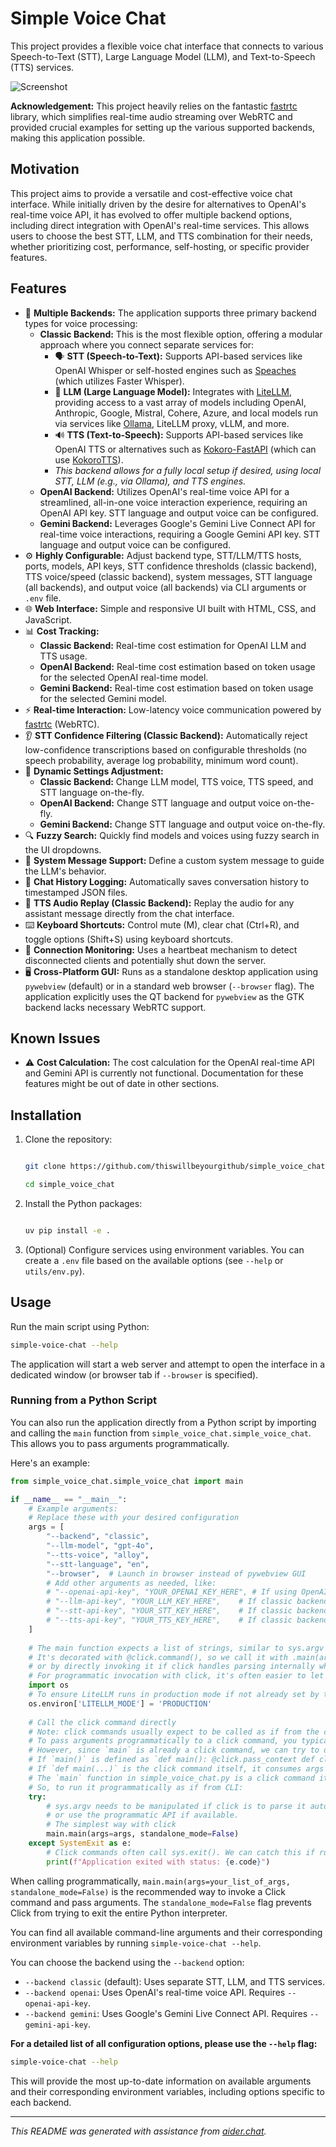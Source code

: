 # Simple Voice Chat

This project provides a flexible voice chat interface that connects to various Speech-to-Text (STT), Large Language Model (LLM), and Text-to-Speech (TTS) services.

![Screenshot](screenshot.png)

**Acknowledgement:** This project heavily relies on the fantastic [fastrtc](https://github.com/gradio-app/fastrtc) library, which simplifies real-time audio streaming over WebRTC and provided crucial examples for setting up the various supported backends, making this application possible.

## Motivation

This project aims to provide a versatile and cost-effective voice chat interface. While initially driven by the desire for alternatives to OpenAI's real-time voice API, it has evolved to offer multiple backend options, including direct integration with OpenAI's real-time services. This allows users to choose the best STT, LLM, and TTS combination for their needs, whether prioritizing cost, performance, self-hosting, or specific provider features.

## Features

*   🚀 **Multiple Backends:** The application supports three primary backend types for voice processing:
    *   **Classic Backend:** This is the most flexible option, offering a modular approach where you connect separate services for:
        *   🗣️ **STT (Speech-to-Text):** Supports API-based services like OpenAI Whisper or self-hosted engines such as [Speaches](https://github.com/speaches-ai/speaches) (which utilizes Faster Whisper).
        *   🧠 **LLM (Large Language Model):** Integrates with [LiteLLM](https://github.com/BerriAI/litellm), providing access to a vast array of models including OpenAI, Anthropic, Google, Mistral, Cohere, Azure, and local models run via services like [Ollama](https://ollama.com/), LiteLLM proxy, vLLM, and more.
        *   🔊 **TTS (Text-to-Speech):** Supports API-based services like OpenAI TTS or alternatives such as [Kokoro-FastAPI](https://github.com/remsky/Kokoro-FastAPI) (which can use [KokoroTTS](https://github.com/kokorotts/)).
        *   *This backend allows for a fully local setup if desired, using local STT, LLM (e.g., via Ollama), and TTS engines.*
    *   **OpenAI Backend:** Utilizes OpenAI's real-time voice API for a streamlined, all-in-one voice interaction experience, requiring an OpenAI API key. STT language and output voice can be configured.
    *   **Gemini Backend:** Leverages Google's Gemini Live Connect API for real-time voice interactions, requiring a Google Gemini API key. STT language and output voice can be configured.
*   ⚙️ **Highly Configurable:** Adjust backend type, STT/LLM/TTS hosts, ports, models, API keys, STT confidence thresholds (classic backend), TTS voice/speed (classic backend), system messages, STT language (all backends), and output voice (all backends) via CLI arguments or `.env` file.
*   🌐 **Web Interface:** Simple and responsive UI built with HTML, CSS, and JavaScript.
*   📊 **Cost Tracking:**
    *   **Classic Backend:** Real-time cost estimation for OpenAI LLM and TTS usage.
    *   **OpenAI Backend:** Real-time cost estimation based on token usage for the selected OpenAI real-time model.
    *   **Gemini Backend:** Real-time cost estimation based on token usage for the selected Gemini model.
*   ⚡ **Real-time Interaction:** Low-latency voice communication powered by [fastrtc](https://github.com/gradio-app/fastrtc) (WebRTC).
*   👂 **STT Confidence Filtering (Classic Backend):** Automatically reject low-confidence transcriptions based on configurable thresholds (no speech probability, average log probability, minimum word count).
*   🎤 **Dynamic Settings Adjustment:**
    *   **Classic Backend:** Change LLM model, TTS voice, TTS speed, and STT language on-the-fly.
    *   **OpenAI Backend:** Change STT language and output voice on-the-fly.
    *   **Gemini Backend:** Change STT language and output voice on-the-fly.
*   🔍 **Fuzzy Search:** Quickly find models and voices using fuzzy search in the UI dropdowns.
*   💬 **System Message Support:** Define a custom system message to guide the LLM's behavior.
*   📝 **Chat History Logging:** Automatically saves conversation history to timestamped JSON files.
*   🔄 **TTS Audio Replay (Classic Backend):** Replay the audio for any assistant message directly from the chat interface.
*   ⌨️ **Keyboard Shortcuts:** Control mute (M), clear chat (Ctrl+R), and toggle options (Shift+S) using keyboard shortcuts.
*   💓 **Connection Monitoring:** Uses a heartbeat mechanism to detect disconnected clients and potentially shut down the server.
*   🖥️ **Cross-Platform GUI:** Runs as a standalone desktop application using `pywebview` (default) or in a standard web browser (`--browser` flag). The application explicitly uses the QT backend for `pywebview` as the GTK backend lacks necessary WebRTC support.

## Known Issues

*   ⚠️ **Cost Calculation:** The cost calculation for the OpenAI real-time API and Gemini API is currently not functional. Documentation for these features might be out of date in other sections.

## Installation


1.  Clone the repository:

    ```bash

    git clone https://github.com/thiswillbeyourgithub/simple_voice_chat

    cd simple_voice_chat

    ```

2.  Install the Python packages:

    ```bash

    uv pip install -e .

    ```

3.  (Optional) Configure services using environment variables. You can create a `.env` file based on the available options (see `--help` or `utils/env.py`).



## Usage



Run the main script using Python:


```bash
simple-voice-chat --help
```

The application will start a web server and attempt to open the interface in a dedicated window (or browser tab if `--browser` is specified).

### Running from a Python Script

You can also run the application directly from a Python script by importing and calling the `main` function from `simple_voice_chat.simple_voice_chat`. This allows you to pass arguments programmatically.

Here's an example:

```python
from simple_voice_chat.simple_voice_chat import main

if __name__ == "__main__":
    # Example arguments:
    # Replace these with your desired configuration
    args = [
        "--backend", "classic",
        "--llm-model", "gpt-4o",
        "--tts-voice", "alloy",
        "--stt-language", "en",
        "--browser",  # Launch in browser instead of pywebview GUI
        # Add other arguments as needed, like:
        # "--openai-api-key", "YOUR_OPENAI_KEY_HERE", # If using OpenAI backend
        # "--llm-api-key", "YOUR_LLM_KEY_HERE",    # If classic backend needs a key for LLM
        # "--stt-api-key", "YOUR_STT_KEY_HERE",    # If classic backend STT needs a key
        # "--tts-api-key", "YOUR_TTS_KEY_HERE",    # If classic backend TTS needs a key
    ]
    
    # The main function expects a list of strings, similar to sys.argv
    # It's decorated with @click.command(), so we call it with .main(args)
    # or by directly invoking it if click handles parsing internally when called this way.
    # For programmatic invocation with click, it's often easier to let click parse:
    import os
    # To ensure LiteLLM runs in production mode if not already set by the main script early enough
    os.environ['LITELLM_MODE'] = 'PRODUCTION' 
    
    # Call the click command directly
    # Note: click commands usually expect to be called as if from the command line.
    # To pass arguments programmatically to a click command, you typically invoke `main.main(args=args_list, standalone_mode=False)`.
    # However, since `main` is already a click command, we can try to directly invoke it.
    # If `main()` is defined as `def main(): @click.pass_context def cli(ctx, ...)` then `main(args)` works.
    # If `def main(...)` is the click command itself, it consumes args from sys.argv by default.
    # The `main` function in simple_voice_chat.py is a click command itself: `@click.command(...) def main(...)`
    # So, to run it programmatically as if from CLI:
    try:
        # sys.argv needs to be manipulated if click is to parse it automatically,
        # or use the programmatic API if available.
        # The simplest way with click
        main.main(args=args, standalone_mode=False) 
    except SystemExit as e:
        # Click commands often call sys.exit(). We can catch this if running in a script.
        print(f"Application exited with status: {e.code}")

```

When calling programmatically, `main.main(args=your_list_of_args, standalone_mode=False)` is the recommended way to invoke a Click command and pass arguments. The `standalone_mode=False` flag prevents Click from trying to exit the entire Python interpreter.

You can find all available command-line arguments and their corresponding environment variables by running `simple-voice-chat --help`.

You can choose the backend using the `--backend` option:
*   `--backend classic` (default): Uses separate STT, LLM, and TTS services.
*   `--backend openai`: Uses OpenAI's real-time voice API. Requires `--openai-api-key`.
*   `--backend gemini`: Uses Google's Gemini Live Connect API. Requires `--gemini-api-key`.

**For a detailed list of all configuration options, please use the `--help` flag:**

```bash
simple-voice-chat --help
```

This will provide the most up-to-date information on available arguments and their corresponding environment variables, including options specific to each backend.

---



*This README was generated with assistance from [aider.chat](https://aider.chat).*
